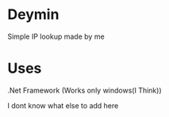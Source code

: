 # Deymin
Simple IP lookup made by me

# Uses
.Net Framework (Works only windows(I Think))

I dont know what else to add here
